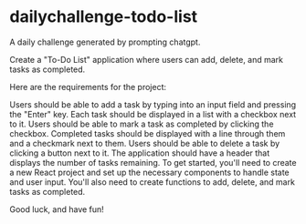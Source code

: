 # dailychallenge-todo-list
A daily challenge generated by prompting chatgpt.

Create a "To-Do List" application where users can add, delete, and mark tasks as completed.

Here are the requirements for the project:

Users should be able to add a task by typing into an input field and pressing the "Enter" key.
Each task should be displayed in a list with a checkbox next to it.
Users should be able to mark a task as completed by clicking the checkbox.
Completed tasks should be displayed with a line through them and a checkmark next to them.
Users should be able to delete a task by clicking a button next to it.
The application should have a header that displays the number of tasks remaining.
To get started, you'll need to create a new React project and set up the necessary components to handle state and user input. You'll also need to create functions to add, delete, and mark tasks as completed.

Good luck, and have fun!
